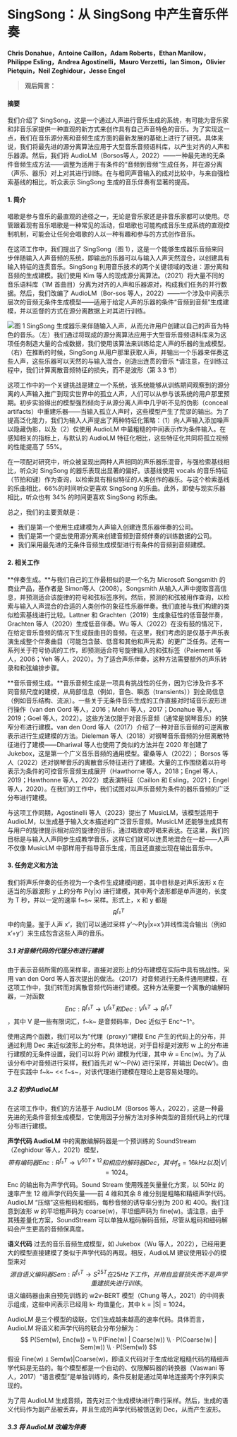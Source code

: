 # SingSong：从 SingSong 中产生音乐伴奏

**Chris Donahue，Antoine Caillon，Adam Roberts，Ethan Manilow，Philippe Esling，Andrea Agostinelli，Mauro Verzetti，Ian Simon，Olivier Pietquin，Neil Zeghidour，Jesse Engel**

> **观后简言：**
>
> 



#### 摘要

我们介绍了 SingSong，这是一个通过人声进行音乐生成的系统，有可能为音乐家和非音乐家提供一种直观的新方式来创作具有自己声音特色的音乐。为了实现这一点，我们在音乐源分离和音频生成方面的最新发展的基础上进行了研究。具体来说，我们将最先进的源分离算法应用于大型音乐音频语料库，以产生对齐的人声和乐器源。然后，我们将 AudioLM（Borsos等人，2022）——一种最先进的无条件音频生成方法——调整为适用于有条件的“音频到音频”生成任务，并在源分离（声乐、器乐）对上对其进行训练。在与相同声音输入的成对比较中，与来自强检索基线的相比，听众表示 SingSong 生成的音乐伴奏有显著的提高。



#### 1. 简介

唱歌是参与音乐的最直观的途径之一，无论是音乐家还是非音乐家都可以使用。尽管跟着现有音乐唱歌是一种常见的活动，但唱歌也可能构成音乐生成系统的直观控制机制，可能会让任何会唱歌的人以一种有趣和参与的方式创作音乐。

在这项工作中，我们提出了 SingSong（图 1），这是一个能够生成器乐音频来同步伴随输入人声音频的系统，即输出的乐器可以与输入人声天然混合，以创建具有输入特征的连贯音乐。SingSong 利用音乐技术的两个关键领域的改进：源分离和音频的生成建模。我们使用 Kim 等人的现成源分离算法。（2021）将大量不同的音乐语料库（1M 首曲目）分离为对齐的人声和乐器源对，构成我们任务的并行数据。然后，我们改编了 AudioLM（Bor-sos 等人，2022）——一个涉及中间表示层次的音频无条件生成模型——适用于给定人声的乐器的条件“音频到音频”生成建模，并以监督的方式在源分离数据上对其进行训练。

![图 1 SingSong 生成器乐来伴随输入人声，从而允许用户创建以自己的声音为特色的音乐。（左）我们通过将现成的源分离算法应用于大型音乐音频语料库来为这项任务制造大量的合成数据，我们使用该算法来训练给定人声的乐器的生成模型。（右）在推断的时候，SingSong 从用户那里获取人声，并输出一个乐器来伴奏这些人声，这些乐器可以天然的与输入混合，创造出连贯的音乐
*请注意，在训练过程中，我们计算离散音频特征的损失，而不是波形（第 3.3 节）](img/1.png)

这项工作中的一个关键挑战是建立一个系统，该系统能够从训练期间观察到的源分离的人声输入推广到现实世界中的孤立人声，人们可以从参与该系统的用户那里预期。初步实验得出的模型强烈倾向于从源分离人声中几乎听不见的伪影（conceal artifacts）中重建乐器——当输入孤立人声时，这些模型产生了荒谬的输出。为了提高泛化能力，我们为输入人声提出了两种特征化策略：（1）向人声输入添加噪声以隐藏伪影，以及（2）仅使用 AudioLM 中最粗糙的中间表示作为条件输入。在感知相关的指标上，与默认的 AudioLM 特征化相比，这些特征化共同将孤立视频的性能提高了 55%。

在一项配对研究中，听众被呈现出两种人声相同的声乐器乐混音，与强检索基线相比，听众对 SingSong 的器乐表现出显著的偏好。该基线使用 vocals 的音乐特征（节拍和键）作为查询，以检索具有相似特征的人类创作的器乐。与这个检索基线的乐曲相比，66%的时间听众更喜欢 SingSong 的乐曲。此外，即使与现实乐器相比，听众也有 34% 的时间更喜欢 SingSong 的乐曲。

总之，我们的主要贡献是：

- 我们是第一个使用生成建模为人声输入创建连贯乐器伴奏的公司。
- 我们是第一个提出使用源分离来创建音频到音频伴奏的训练数据的公司。
- 我们采用最先进的无条件音频生成模型进行有条件的音频到音频建模。



#### 2. 相关工作

**伴奏生成。**与我们自己的工作最相似的是一个名为 Microsoft Songsmith 的商业产品，基作者是 Simon等人（2008）。Songsmith 从输入人声中提取音高信息，并预测适合该旋律的符号和弦标签序列。然后，预测的和弦被用作查询，以检索与输入人声混合的合适的人类创作的象征性乐器伴奏。我们直接与我们构建的类似检索基线进行比较。Lattner 和 Grachten（2019）生成象征性的低音鼓伴奏，Grachten 等人（2020）生成低音伴奏。Wu 等人（2022）在没有鼓的情况下，在给定音乐音频的情况下生成鼓曲目的音频。在这里，我们考虑的是仅基于声乐表演生成整个伴奏曲目（可能包含鼓、低音和其他和声元素）的更广泛任务。还有一系列关于符号协调的工作，即预测适合符号旋律输入的和弦标签（Paiement 等人，2006；Yeh 等人，2020）。为了适合声乐伴奏，这种方法需要额外的声乐转录和和弦编排步骤。

**音乐音频生成。**音乐音频生成是一项具有挑战性的任务，因为它涉及许多不同音频尺度的建模，从局部信息（例如，音色、瞬态（transients））到全局信息（例如音乐结构、流派）。一些关于无条件音乐生成的工作直接对时域音乐波形进行操作（van den Oord 等人，2016；Mehri 等人，2017；Donahue 等人，2019；Goel 等人，2022）。这些方法仅限于对音乐音频（通常是钢琴音乐）的狭窄分布进行建模。van den Oord 等人（2017）介绍了一种对音乐音频的可逆离散表示进行生成建模的方法。Dieleman 等人（2018）对钢琴音乐音频的分层离散特征进行了建模——Dhariwal 等人也使用了类似的方法并在 2020 年创建了 Jukebox，这是第一个广义音乐音频的通用模型。霍桑等人（2022）；
Borsos 等人（2022）还对钢琴音乐的离散音乐特征进行了建模。大量的工作围绕着以符号表示为条件的可控音乐音频生成展开（Hawthorne 等人，2018；Engel 等人，2019；Hawthonne 等人，2022）或表演特征（Caillon 和 Esling，2021；Engel 等人，2020）。在我们的工作中，我们试图对以声乐音频为条件的器乐音频的广泛分布进行建模。

与这项工作同期，Agostinelli 等人（2023）提出了 MusicLM，该模型适用于 AudioLM，以生成基于输入文本描述的广泛音乐音频。MusicLM 还能够生成具有与用户的旋律提示相对应的旋律的音乐，通过唱歌或哼唱来表达。在这里，我们的目标是与输入人声同步生成教学音乐，这样它们就可以连贯地混合在一起——人声不仅像 MusicLM 中那样用于指导音乐生成，而且还直接出现在输出音乐中。



#### 3. 任务定义和方法

我们将声乐伴奏的任务视为一个条件生成建模问题，其中目标是对声乐波形 x 在适当的乐器波形 y 上的分布 P(y|x) 进行建模，其中两个波形都是单声道的，长度为 T 秒，并以一定的速率 f~s~ 采样。形式上，x 和 y 都是
$$
R^{f_sT}
$$
中的向量。鉴于人声 x‘，我们可以通过采样 y’～P(y|x=x‘)并线性混合输出（例如 x’+y‘）来生成包含这些人声的音乐。

##### 3.1 对音频代码的代理分布进行建模

由于表示音频所需的高采样率，直接对波形上的分布建模在实际中具有挑战性。采用 van den Oord 等人首次提出的做法。（2017）对音频进行无条件通用建模，在这项工作中，我们转而对离散音频代码进行建模。这种方法需要一个离散的编解码器，一对函数 
$$
Enc:R^{f_sT} → V^{f_kT} 和 Dec:V^{f_kT} →  R^{f_sT}
$$
，其中 V 是一些有限词汇，f~k~ 是音频码率，Dec 近似于 Enc^−1^。

使用这两个函数，我们可以为“代理（proxy）”建模 Enc 产生的代码上的分布，并通过利用 Dec 来近似波形上的分布。具体地说，对于目标是对波形 w 上的分布进行建模的无条件设置，我们可以将 P(ŵ) 建模为代理，其中 ŵ = Enc(w)。为了从该分布中对音频进行采样，我们首先对 ŵ’～P(ŵ) 进行采样，并输出 Dec(ŵ‘)。由于在实践中 f~k~ << f~s~，对该代理进行建模在理论上是容易处理的。

##### 3.2 初步AudioLM

在这项工作中，我们的方法基于 AudioLM（Borsos 等人，2022），这是一种最先进的无条件音频生成模型，它使用因子分解方法对多种类型的音频代码上的代理分布进行建模。

**声学代码 AudioLM** 中的离散编解码器是一个预训练的 SoundStream（Zeghidour 等人，2021）模型，
$$
带有编码器 Enc:R^{f_sT} → V^{50T × 12}和相应的解码器 Dec，其中f_s=16kHz以及|V| = 1024。
$$
Enc 的输出称为声学代码。Sound Stream 使用残差矢量量化方案，以 50Hz 的速率产生 12 维声学代码矢量——前 4 维和其余 8 维分别是粗略和精细声学代码。AudioLM “压缩”这些粗码和细码，每秒音频的诱导率分别为 200 和 400。我们注意到波形 w 的平坦粗声码为 coarse(w)，平坦细声码为 fine(w)。请注意，由于其残差量化方案，SoundStream 可以单独从粗码解码音频，尽管从粗码和细码解码会产生更高的音频保真度。

**语义代码** 过去的音乐音频生成模型，如 Jukebox（Wu 等人，2022），已经用更大的模型直接建模了类似于声学代码的再现。相反，AudioLM 建议使用较小的模型来对
$$
源自语义编码器 Sem:R^{f_sT} → S^{25T}在 25 Hz 下工作，并用自监督损失而不是声学重建损失进行训练。
$$
语义编码器由来自预先训练的 w2v-BERT 模型（Chung 等人，2021）的中间表示组成，这些中间表示已经用 k- 均值量化，其中 k = |S| = 1024。

AudioLM 是三个模型的级联，它们生成越来越高的速率代码。具体而言，AudioLM 将语义和声学代码的联合分布分解为：
$$
P(Sem(w), Enc(w)) = \\
P(Fine(w) | Coarse(w)) \\
· P(Coarse(w) | Sem(w)) \\
· P(Sem(w))
$$
假设 Fine(w) ⫫ Sem(w)|Coarse(w)，即语义代码对于生成给定粗糙代码的精细声学代码是无益的。每个模型都是一个自动的、仅限解码器的转换器（Vaswani 等人，2017）“语言模型”是单独训练的，条件反射是通过简单地连接两个序列来实现的。

为了用 AudioLM 生成音频，首先对三个生成模块进行串行采样。然后，生成的语义代码作为副产品被丢弃，并且生成的声学代码被馈送到 Dec，从而产生波形。

##### 3.3 将 AudioLM 改编为伴奏